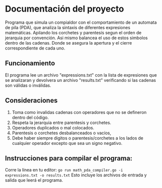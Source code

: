 # Documentación del proyecto

Programa que simula un compialdor con el comportamiento de un automata de pila (PDA), que analiza la sintaxis de diferentes expresiones matemáticas. Apilando los corchetes y parentesís segun el orden de jerarquia por convención. Asi mismo balancea el uso de estos simbolos dentro de las cadenas. Donde se asegura la apertura y el cierre correspondiente de cada uno.

## Funcionamiento

El programa lee un archivo "expressions.txt" con la lista de expresiones que se analizaran y devolvera un archivo "results.txt" verificando si las cadenas son válidas o inválidas.

## Consideraciones
1. Toma como invalidas cadenas con operadores que no se defineron dentro del código.
2. Respeta la jerarquia entre parentesis y corchetes.
3. Operadores duplicados o mal colocados.
4. Parentesis o corchetes desbalanceados o vacíos,
5. Debe haber siempre digitos o parentesis/corchetes a los lados de cualquier operador excepto que sea un signo negativo.

## Instrucciones para compilar el programa:

Corre la línea en tu editor: `go run math_pda_compiler.go -i expressions.txt -o results.txt`
Esto incluye los archivos de entrada y salida que leerá el programa.



